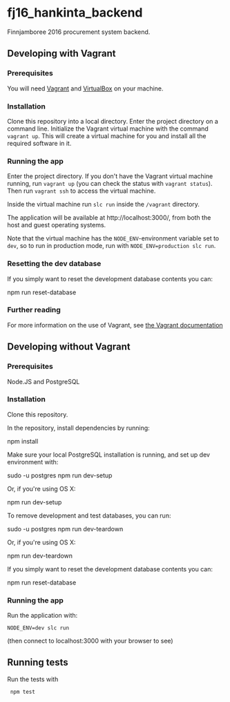 # fj16_hankinta_backend

Finnjamboree 2016 procurement system backend.

## Developing with Vagrant
### Prerequisites
You will need [Vagrant](https://www.vagrantup.com/) and [VirtualBox](https://www.virtualbox.org/) on your machine.

### Installation
Clone this repository into a local directory. Enter the project directory on a command line. Initialize the Vagrant virtual machine with the command `vagrant up`. This will create a virtual machine for you and install all the required software in it.

### Running the app
Enter the project directory. If you don't have the Vagrant virtual machine running, run `vagrant up` (you can check the status with `vagrant status`). Then run `vagrant ssh` to access the virtual machine.

Inside the virtual machine run `slc run` inside the `/vagrant` directory.

The application will be available at http://localhost:3000/, from both the host and guest operating systems.

Note that the virtual machine has the `NODE_ENV`-environment variable set to `dev`, so to run in production mode, run with `NODE_ENV=production slc run`.

### Resetting the dev database

If you simply want to reset the development database contents you can:

  npm run reset-database

### Further reading
For more information on the use of Vagrant, see [the Vagrant documentation](https://docs.vagrantup.com/v2/)

## Developing without Vagrant
### Prerequisites

Node.JS and PostgreSQL

### Installation

Clone this repository.

In the repository, install dependencies by running:

  npm install

Make sure your local PostgreSQL installation is running, and set up dev environment with:

  sudo -u postgres npm run dev-setup

Or, if you're using OS X:

  npm run dev-setup

To remove development and test databases, you can run:

  sudo -u postgres npm run dev-teardown

Or, if you're using OS X:

  npm run dev-teardown

If you simply want to reset the development database contents you can:

  npm run reset-database

### Running the app

Run the application with:

    NODE_ENV=dev slc run

   (then connect to localhost:3000 with your browser to see)

## Running tests

Run the tests with

     npm test
